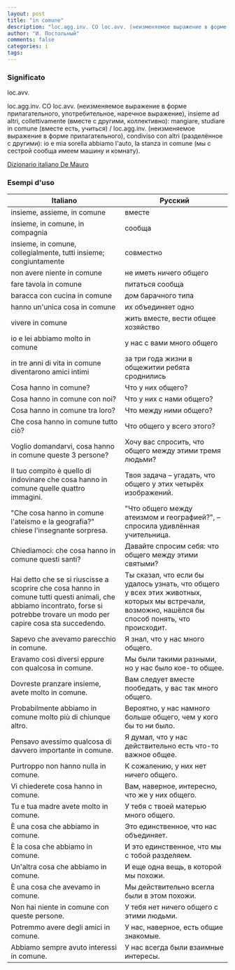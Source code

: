 ```yaml
---
layout: post
title: "in comune"
description: "loc.agg.inv. CO loc.avv. (неизменяемое выражение в форме прилагательного, употребительное, наречное выражение), insieme ad altri, collettivamente (вместе с другими, коллективно): mangiare, studiare in comune (вместе есть, учиться)"
author: "И. Постольный"
comments: false
categories: i
tags:
---
```


### Significato

loc.avv. 

loc.agg.inv. CO loc.avv. (неизменяемое выражение в форме прилагательного, употребительное, наречное выражение), insieme ad altri, collettivamente (вместе с другими, коллективно): mangiare, studiare in comune (вместе есть, учиться) / loc.agg.inv. (неизменяемое выражение в форме прилагательного), condiviso con altri (разделённое с другими): io e mia sorella abbiamo l'auto, la stanza in comune (мы с сестрой сообща имеем машину и комнату).

[Dizionario italiano De Mauro](https://dizionario.internazionale.it/parola/in-comune)

### Esempi d'uso

| Italiano | Русский |
|----------|---------|
|insieme, assieme, in comune|вместе|
|insieme, in comune, in compagnia|сообща|
|insieme, in comune, collegialmente, tutti insieme; congiuntamente|совместно|
|non avere niente in comune|не иметь ничего общего|
|fare tavola in comune|питаться сообща|
|baracca con cucina in comune|дом барачного типа|
|hanno un'unica cosa in comune|их объединяет одно|
|vivere in comune|жить вместе, вести общее хозяйство|
|io e lei abbiamo molto in comune|у нас с вами много общего|
|in tre anni di vita in comune diventarono amici intimi|за три года жизни в общежитии ребята сроднились|
|Cosa hanno in comune?|Что у них общего?|
|Cosa hanno in comune con noi?|Что у них с нами общего?|
|Cosa hanno in comune tra loro?|Что между ними общего?|
|Che cosa hanno in comune tutto ciò?|Что общего у всего этого?|
|Voglio domandarvi, cosa hanno in comune queste 3 persone?|Хочу вас спросить, что общего между этими тремя людьми?|
|Il tuo compito è quello di indovinare che cosa hanno in comune quelle quattro immagini.|Твоя задача – угадать, что общего у этих четырёх изображений.|
|"Che cosa hanno in comune l'ateismo e la geografia?" chiese l'insegnante sorpresa.|"Что общего между атеизмом и географией?", – спросила удивлённая учительница.|
|Chiediamoci: che cosa hanno in comune questi santi?|Давайте спросим себя: что общего между этими святыми?|
|Hai detto che se si riuscisse a scoprire che cosa hanno in comune tutti questi animali, che abbiamo incontrato, forse si potrebbe trovare un modo per capire cosa sta succedendo.|Ты сказал, что если бы удалось узнать, что общего у всех этих животных, которых мы встречали, возможно, нашёлся бы способ понять, что происходит.|
|Sapevo che avevamo parecchio in comune.|Я знал, что у нас много общего.|
|Eravamo così diversi eppure con qualcosa in comune.|Мы были такими разными, но у нас было кое-то общее.|
|Dovreste pranzare insieme, avete molto in comune.|Вам следует вместе пообедать, у вас так много общего.|
|Probabilmente abbiamo in comune molto più di chiunque altro.|Вероятно, у нас намного больше общего, чем у кого бы то ни было.|
|Pensavo avessimo qualcosa di davvero importante in comune.|Я думал, что у нас действительно есть что-то важное общее.|
|Purtroppo non hanno nulla in comune.|К сожалению, у них нет ничего общего.|
|Vi chiederete cosa hanno in comune.|Вам, наверное, интересно, что же у них общего.|
|Tu e tua madre avete molto in comune.|У тебя с твоей матерью много общего.|
|È una cosa che abbiamo in comune.|Это единственное, что нас объединяет.|
|È la cosa che abbiamo in comune.|И это единственное, что мы с тобой разделяем.|
|Un'altra cosa che abbiamo in comune.|И еще одна вещь, в которой мы похожи.|
|È una cosa che avevamo in comune.|Мы действительно всегла были в этом похожи.|
|Non hai niente in comune con queste persone.|У тебя нет ничего общего с этими людьми.|
|Potremmo avere degli amici in comune.|У нас, наверное, есть общие знакомые.|
|Abbiamo sempre avuto interessi in comune.|У нас всегда были взаимные интересы.|